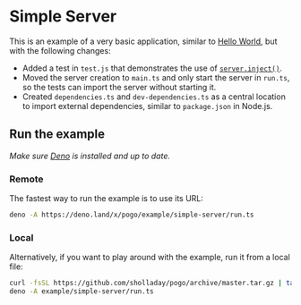 # Simple Server

This is an example of a very basic application, similar to [Hello World](../hello-world), but with the following changes:
 - Added a test in `test.js` that demonstrates the use of [`server.inject()`](../../README.md#serverinjectrequest).
 - Moved the server creation to `main.ts` and only start the server in `run.ts`, so the tests can import the server without starting it.
 - Created `dependencies.ts` and `dev-dependencies.ts` as a central location to import external dependencies, similar to `package.json` in Node.js.

## Run the example

*Make sure [Deno](https://deno.land/) is installed and up to date.*

### Remote

The fastest way to run the example is to use its URL:

```sh
deno -A https://deno.land/x/pogo/example/simple-server/run.ts
```

### Local

Alternatively, if you want to play around with the example, run it from a local file:

```sh
curl -fsSL https://github.com/sholladay/pogo/archive/master.tar.gz | tar -xz --strip-components=1 'pogo-master/example'
deno -A example/simple-server/run.ts
```
